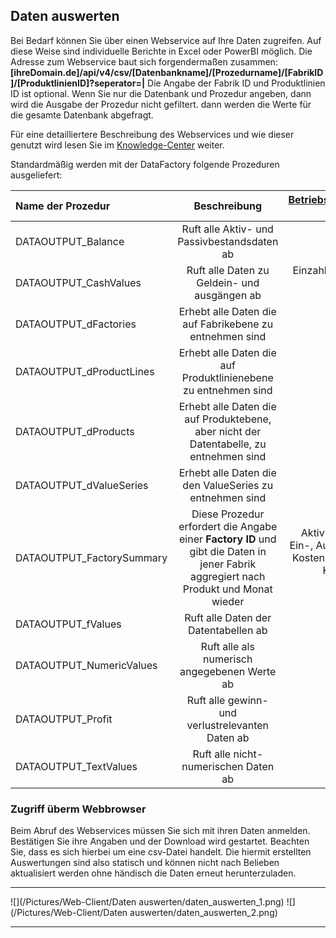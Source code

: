 ## Daten auswerten

Bei Bedarf können Sie über einen Webservice auf Ihre Daten zugreifen. Auf diese Weise sind individuelle Berichte in Excel oder PowerBI möglich. Die Adresse zum Webservice baut sich forgendermaßen zusammen: **[ihreDomain.de]/api/v4/csv/[Datenbankname]/[Prozedurname]/[FabrikID]/[ProduktlinienID]?seperator=|** Die Angabe der Fabrik ID und Produktlinien ID ist optional. Wenn Sie nur die Datenbank und Prozedur angeben, dann wird die Ausgabe der Prozedur nicht gefiltert. dann werden die Werte für die gesamte Datenbank abgefragt.

Für eine detailliertere Beschreibung des Webservices und wie dieser genutzt wird lesen Sie im [Knowledge-Center]( https://github.com/saxess-software/DataFactory-Knowledge-Center/blob/master/4b.%20Integration%20with%20Excel%20Reporting/Create_XLS_Pivottable_from_Webservice_Data.md ) weiter.

Standardmäßig werden mit der DataFactory folgende Prozeduren ausgeliefert:

| Name der Prozedur | Beschreibung | [Betriebswirtschaftliches Merkmal](/der-excel-client/templates/template-konfigurieren/effekt-andern.html) |
| :------- | :------: | -------: |
| DATAOUTPUT_Balance | Ruft alle Aktiv- und Passivbestandsdaten ab | Aktivbestand, Passivbestand |
| DATAOUTPUT_CashValues | Ruft alle Daten zu Geldein- und ausgängen ab | Einzahlung, Auszahlung, Ertrag=Einzahlg, Kosten=Auszahlg |
| DATAOUTPUT_dFactories | Erhebt alle Daten die auf Fabrikebene zu entnehmen sind ||
| DATAOUTPUT_dProductLines | Erhebt alle Daten die auf Produktlinienebene zu entnehmen sind ||
| DATAOUTPUT_dProducts | Erhebt alle Daten die auf Produktebene, aber nicht der Datentabelle, zu entnehmen sind ||
| DATAOUTPUT_dValueSeries | Erhebt alle Daten die den ValueSeries zu entnehmen sind ||
| DATAOUTPUT_FactorySummary | Diese Prozedur erfordert die Angabe einer **Factory ID** und gibt die Daten in jener Fabrik aggregiert nach Produkt und Monat wieder | Aktiv-, Passivbestand, Ein-, Auszahlung, Ertrag, Kosten, Ertrag=Einzahlg, Kosten=Auszahlg, Menge, Stück |
| DATAOUTPUT_fValues | Ruft alle Daten der Datentabellen ab |
| DATAOUTPUT_NumericValues | Ruft alle als numerisch angegebenen Werte ab ||
| DATAOUTPUT_Profit | Ruft alle gewinn- und verlustrelevanten Daten ab | Ertrag, Kosten, Ertrag=Einzahlg, Kosten=Auszahlg |
| DATAOUTPUT_TextValues | Ruft alle nicht-numerischen Daten ab ||

### Zugriff überm Webbrowser

Beim Abruf des Webservices müssen Sie sich mit ihren Daten anmelden. Bestätigen Sie ihre Angaben und der Download wird gestartet. Beachten Sie, dass es sich hierbei um eine csv-Datei handelt. Die hiermit erstellten Auswertungen sind also statisch und können nicht nach Belieben aktualisiert werden ohne händisch die Daten erneut herunterzuladen.

---
![](/Pictures/Web-Client/Daten auswerten/daten_auswerten_1.png)
![](/Pictures/Web-Client/Daten auswerten/daten_auswerten_2.png)

---

<!---
### Zugriff über Excel & PowerBI

Der Webservice lässt sich auch über Excel abrufen. Der Vorteil gegenüber dem Webbrowser ist, dass die Daten direkt in das Datenmodell der Excel-Mappe importiert werden können und das die Aktualisierung der Daten auf Abruf automatisch durchgeführt wird.

Erstellen Sie eine neue Excel-Mappe und wählen Sie im Reiter **Daten**
-->
